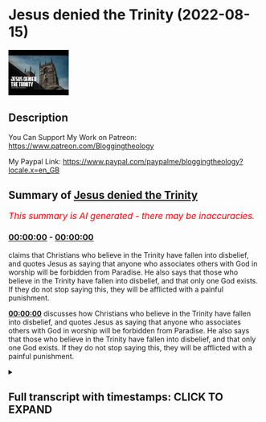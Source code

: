 # Jesus denied the Trinity (2022-08-15)

![alt Jesus denied the Trinity](p0gz1CSZbtA.jpg "Jesus denied the Trinity")

## Description

You Can Support My Work on Patreon:
https://www.patreon.com/Bloggingtheology

My Paypal Link: 
https://www.paypal.com/paypalme/bloggingtheology?locale.x=en_GB

## Summary of [Jesus denied the Trinity](https://www.youtube.com/watch?v=p0gz1CSZbtA)


*<span style="color:red; font-size:125%">This summary is AI generated - there may be inaccuracies</span>. [](/)*

### [00:00:00](https://www.youtube.com/watch?v=p0gz1CSZbtA&t=0) - [00:00:00](https://www.youtube.com/watch?v=p0gz1CSZbtA&t=0)

claims that Christians who believe in the Trinity have fallen into disbelief, and quotes Jesus as saying that anyone who associates others with God in worship will be forbidden from Paradise. He also says that those who believe in the Trinity have fallen into disbelief, and that only one God exists. If they do not stop saying this, they will be afflicted with a painful punishment.

**[00:00:00](https://www.youtube.com/watch?v=p0gz1CSZbtA&t=0)** discusses how Christians who believe in the Trinity have fallen into disbelief, and quotes Jesus as saying that anyone who associates others with God in worship will be forbidden from Paradise. He also says that those who believe in the Trinity have fallen into disbelief, and that only one God exists. If they do not stop saying this, they will be afflicted with a painful punishment.

<details><summary><h2>Full transcript with timestamps: CLICK TO EXPAND</h2></summary>

[0:00:00](https://youtu.be/p0gz1CSZbtA?t=0) here i am back in london at speaker's  
[0:00:02](https://youtu.be/p0gz1CSZbtA?t=2) corner  
[0:00:04](https://youtu.be/p0gz1CSZbtA?t=4) those who say god is the messiah son of  
[0:00:07](https://youtu.be/p0gz1CSZbtA?t=7) mary have certainly fallen into  
[0:00:09](https://youtu.be/p0gz1CSZbtA?t=9) disbelief  
[0:00:11](https://youtu.be/p0gz1CSZbtA?t=11) the messiah himself said o children of  
[0:00:14](https://youtu.be/p0gz1CSZbtA?t=14) israel worship god my lord and your lord  
[0:00:18](https://youtu.be/p0gz1CSZbtA?t=18) whoever associates others with god in  
[0:00:21](https://youtu.be/p0gz1CSZbtA?t=21) worship will surely be forbidden  
[0:00:23](https://youtu.be/p0gz1CSZbtA?t=23) paradise by god  
[0:00:25](https://youtu.be/p0gz1CSZbtA?t=25) their home will be the fire and the  
[0:00:27](https://youtu.be/p0gz1CSZbtA?t=27) wrongdoers will have no helpers  
[0:00:31](https://youtu.be/p0gz1CSZbtA?t=31) those who say god is one in a trinity  
[0:00:33](https://youtu.be/p0gz1CSZbtA?t=33) have certainly fallen into disbelief  
[0:00:36](https://youtu.be/p0gz1CSZbtA?t=36) there is only one god  
[0:00:38](https://youtu.be/p0gz1CSZbtA?t=38) if they do not stop saying this those  
[0:00:40](https://youtu.be/p0gz1CSZbtA?t=40) who disbelieve among them would be  
[0:00:42](https://youtu.be/p0gz1CSZbtA?t=42) afflicted with a painful punishment  
[0:00:45](https://youtu.be/p0gz1CSZbtA?t=45) will they not turn to god in repentance  
[0:00:48](https://youtu.be/p0gz1CSZbtA?t=48) and seek his forgiveness  
[0:00:50](https://youtu.be/p0gz1CSZbtA?t=50) and god is all forgiving most merciful  

</details>
